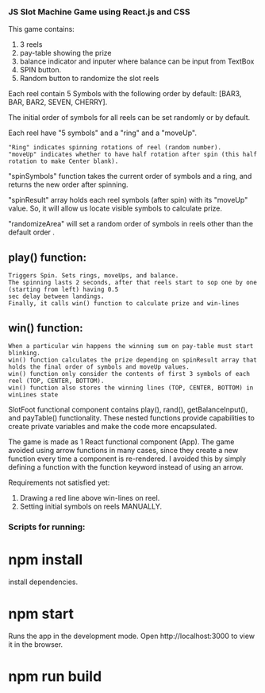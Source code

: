 ### JS Slot Machine Game using React.js and CSS

This game contains:

1. 3 reels
2. pay-table showing the prize
3. balance indicator and inputer where balance can be input from TextBox
4. SPIN button.
5. Random button to randomize the slot reels

Each reel contain 5 Symbols with the following order by default: [BAR3, BAR, BAR2, SEVEN, CHERRY].

The initial order of symbols for all reels can be set randomly or by default.

Each reel have "5 symbols" and a "ring" and a "moveUp".

    "Ring" indicates spinning rotations of reel (random number).
    "moveUp" indicates whether to have half rotation after spin (this half rotation to make Center blank).

"spinSymbols" function takes the current order of symbols and a ring, and returns the new order after spinning.

"spinResult" array holds each reel symbols (after spin) with its "moveUp" value. So, it will allow us locate visible symbols to calculate prize.

"randomizeArea" will set a random order of symbols in reels other than the default order .

## play() function:
    Triggers Spin. Sets rings, moveUps, and balance.
    The spinning lasts 2 seconds, after that reels start to sop one by one (starting from left) having 0.5
    sec delay between landings.
    Finally, it calls win() function to calculate prize and win-lines

## win() function:

    When a particular win happens the winning sum on pay-table must start blinking.
    win() function calculates the prize depending on spinResult array that holds the final order of symbols and moveUp values.
    win() function only consider the contents of first 3 symbols of each reel (TOP, CENTER, BOTTOM).
    win() function also stores the winning lines (TOP, CENTER, BOTTOM) in winLines state

SlotFoot functional component contains play(), rand(), getBalanceInput(), and payTable() functionality. These nested functions provide capabilities to create private variables and make the code more encapsulated.

The game is made as 1 React functional component (App).
The game avoided using arrow functions in many cases, since they create a new function every time a component is re-rendered. I avoided this by simply defining a function with the function keyword instead of using an arrow.

Requirements not satisfied yet:

1. Drawing a red line above win-lines on reel.
2. Setting initial symbols on reels MANUALLY.

### Scripts for running:
# npm install
install dependencies.
# npm start
Runs the app in the development mode.
Open http://localhost:3000 to view it in the browser.
# npm run build
